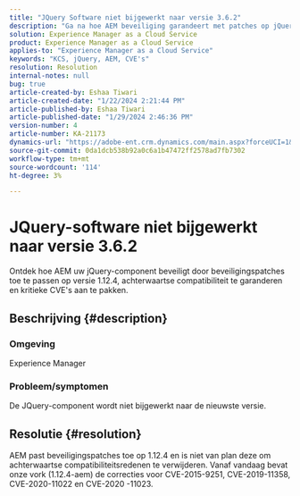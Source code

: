 ```yaml
---
title: "JQuery Software niet bijgewerkt naar versie 3.6.2"
description: "Ga na hoe AEM beveiliging garandeert met patches op jQuery 1.12.4, waarbij compatibiliteit met oudere versies behouden blijft."
solution: Experience Manager as a Cloud Service
product: Experience Manager as a Cloud Service
applies-to: "Experience Manager as a Cloud Service"
keywords: "KCS, jQuery, AEM, CVE's"
resolution: Resolution
internal-notes: null
bug: true
article-created-by: Eshaa Tiwari
article-created-date: "1/22/2024 2:21:44 PM"
article-published-by: Eshaa Tiwari
article-published-date: "1/29/2024 2:46:36 PM"
version-number: 4
article-number: KA-21173
dynamics-url: "https://adobe-ent.crm.dynamics.com/main.aspx?forceUCI=1&pagetype=entityrecord&etn=knowledgearticle&id=aa4f3d8c-31b9-ee11-a569-6045bd006b3d"
source-git-commit: 0da1dcb538b92a0c6a1b47472ff2578ad7fb7302
workflow-type: tm+mt
source-wordcount: '114'
ht-degree: 3%

---
```


# JQuery-software niet bijgewerkt naar versie 3.6.2


Ontdek hoe AEM uw jQuery-component beveiligt door beveiligingspatches toe te passen op versie 1.12.4, achterwaartse compatibiliteit te garanderen en kritieke CVE&#39;s aan te pakken.

## Beschrijving {#description}


### <b>Omgeving</b>

Experience Manager

### <b>Probleem/symptomen</b>

De JQuery-component wordt niet bijgewerkt naar de nieuwste versie.


## Resolutie {#resolution}


AEM past beveiligingspatches toe op 1.12.4 en is niet van plan deze om achterwaartse compatibiliteitsredenen te verwijderen. Vanaf vandaag bevat onze vork (1.12.4-aem) de correcties voor CVE-2015-9251, CVE-2019-11358, CVE-2020-11022 en CVE-2020 -11023.

